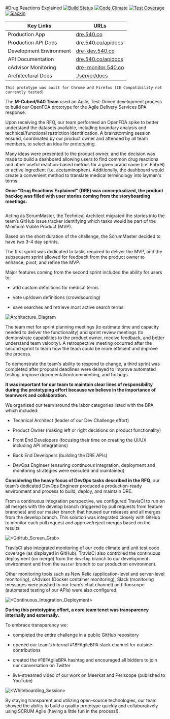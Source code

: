 #Drug Reactions Explained
[![Build Status](https://travis-ci.org/540co/ads-bpa.svg?branch=master)](https://travis-ci.org/540co/ads-bpa)
[![Code Climate](https://codeclimate.com/github/540co/ads-bpa/badges/gpa.svg)](https://codeclimate.com/github/540co/ads-bpa)
[![Test Coverage](https://codeclimate.com/github/540co/ads-bpa/badges/coverage.svg)](https://codeclimate.com/github/540co/ads-bpa/coverage)
[![Slackin](https://slackin.540.co/badge.svg)](https://slackin.540.co)


Key Links  | URLs 
 ------------- | ------------- 
 Production App    | [dre.540.co](https://dre.540.co)   
 Production API Docs    | [dre.540.co/apidocs](https://dre.540.co/apidocs) 
 Development Environment    | [dre-dev.540.co](https://dre-dev.540.co) 
 API Documentation    | [dre.540.co/apidocs](https://dre.540.co/apidocs) 
 cAdvisor Monitoring    | [dre-monitor.540.co](https://dre-monitor.540.co) 
 Architectural Docs    | [./server/docs](https://github.com/540co/ads-bpa/blob/master/server/docs)

```
This prototype was built for Chrome and Firefox (IE Compatibility not currently tested)
```


The **M-Cubed/540 Team** used an Agile, Test-Driven development process to build our OpenFDA prototype for the Agile Delivery Services BPA response.  

Upon receiving the RFQ, our team performed an OpenFDA spike to better understand the datasets available, including boundary analysis and technical/functional restriction identification.  A brainstorming session ensued, coordinated by our product owner and attended by all team members, to select an idea for prototyping.  

Many ideas were presented to the product owner, and the decision was made to build a dashboard allowing users to find common drug reactions and other useful reaction-based metrics for a given brand name (i.e. Enbrel) or active ingredient (i.e. acetaminophen).  Additionally, the dashboard would create a convenient method to translate medical terminology into layman's terms.

**Once “Drug Reactions Explained” (DRE) was conceptualized, the product backlog was filled with user stories coming from the storyboarding meetings.** 
 
![<Whiteboard>](./server/docs/other/Whiteboard.jpg)

Acting as ScrumMaster, the Technical Architect migrated the stories into the team’s GitHub issue tracker identifying which tasks would be part of the Minimum Viable Product (MVP).  

Based on the short duration of the challenge, the ScrumMaster decided to have two 3-4 day sprints.

The first sprint was dedicated to tasks required to deliver the MVP, and the subsequent sprint allowed for feedback from the product owner to enhance, pivot, and refine the MVP.  

Major features coming from the second sprint included the ability for users to:

* add custom definitions for medical terms

* vote up/down definitions (crowdsourcing)

* save searches and retrieve most active search terms  

![Architecture_Diagram](./server/docs/architecture/architecture_diagram.png)

The team met for sprint planning meetings (to estimate time and capacity needed to deliver the functionality) and sprint review meetings (to demonstrate capabilities to the product owner, receive feedback, and better understand team velocity).  A retrospective meeting occurred after the second sprint to learn how the team could be more efficient and improve the process.

To demonstrate the team's ability to respond to change, a third sprint was completed after proposal deadlines were delayed to improve automated testing, improve documentation/commenting, and fix bugs.

**It was important for our team to maintain clear lines of responsibility during the prototyping effort because we believe in the importance of teamwork and collaboration.**

We organized our team around the labor categories listed with the BPA, which included:

* Technical Architect (leader of our Dev Challenge effort)

* Product Owner (making left or right decisions on product functionality)

* Front End Developers (focusing their time on creating the UI/UX including API integrations)

* Back End Developers (building the DRE APIs)

* DevOps Engineer (ensuring continuous integration, deployment and monitoring strategies were executed and maintained)  

**Considering the heavy focus of DevOps tasks described in the RFQ**, our team’s dedicated DevOps Engineer produced a production-ready environment and process to build, deploy, and maintain DRE.  

From a continuous integration perspective, we configured TravisCI to run on all merges with the develop branch (triggered by pull requests from feature branches) and our master branch that housed our releases and all merges from the develop branch.  This solution was integrated closely with GitHub to monitor each pull request and approve/reject merges based on the results.  

![<GitHub_Screen_Grab>](./server/docs/other/GitHub_Screen_Grab.jpg)

TravisCI also integrated monitoring of our code climate and unit test code coverage (as displayed in GitHub).  TravisCI also controlled the continuous deployment (on merge) from the `develop` branch to our development environment and from the `master` branch to our production environment.  

Other monitoring tools such as New Relic (application-level and server-level monitoring), cAdvisor (Docker container monitoring), Slack (monitoring messages were pushed to our team’s chat channel) and Runscope (automated testing of our APIs) were also configured.

![<Continuous_Integration_Deployment>](./server/docs/architecture/continuous_integration_deployment.png)

**During this prototyping effort, a core team tenet was transparency internally and externally.**

To embrace transparency we:

* completed the entire challenge in a public GitHub repository

* opened our team’s internal #18FAgileBPA slack channel for outside contributions

* created the #18FAgileBPA hashtag and encouraged all bidders to join our conversation on Twitter

* live-streamed video of our work on Meerkat and Periscope (published to YouTube)

![<Whiteboarding_Session>](./server/docs/other/Whiteboarding_Session.jpg)

By staying transparent and utilizing open-source technologies, our team showed the ability to build a quality prototype quickly and collaboratively using SCRUM Agile (having a little fun in the process!). 
